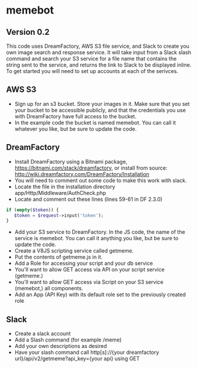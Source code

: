 # memebot
## Version 0.2
  This code uses DreamFactory, AWS S3 file service, and Slack to create you own image search and response service. It will take input from a Slack slash command and search your S3 service for a file name that contains the string sent to the service, and returns the link to Slack to be displayed inline. To get started you will need to set up accounts at each of the serivces.

## AWS S3
  * Sign up for an s3 bucket. Store your images in it. Make sure that you set your bucket to be accessible publicly, and that the credentials you use with DreamFactory have full access to the bucket.
  * In the example code the bucket is named memebot. You can call it whatever you like, but be sure to update the code.

## DreamFactory
  * Install DreamFactory using a Bitnami package, https://bitnami.com/stack/dreamfactory, or install from source: http://wiki.dreamfactory.com/DreamFactory/Installation
  * You will need to comment out some code to make this work with slack.
   * Locate the file in the installation directory app/Http/Middleware/AuthCheck.php
   * Locate and comment out these lines (lines 59-61 in DF 2.3.0)
 ```php
if (empty($token)) {
    $token = $request->input('token');
}
```
  * Add your S3 service to DreamFactory. In the JS code, the name of the service is memebot. You can call it anything you like, but be sure to update the code.
  * Create a V8JS scripting service called getmeme.
   * Put the contents of getmeme.js in it.
  * Add a Role for accessing your script and your db service
   * You'll want to allow GET access via API on your script service (getmeme.)
   * You'll want to allow GET access via Script on your S3 service (memebot,) all components.
  * Add an App (API Key) with its default role set to the previously created role

## Slack
  * Create a slack account
  * Add a Slash command (for example /meme)
   * Add your own descriptions as desired
  * Have your slash command call http[s]://{your dreamfactory url}/api/v2/getmeme?api_key={your api} using GET
